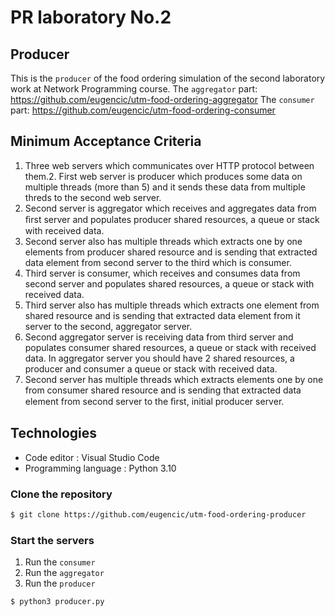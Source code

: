 # PR laboratory No.2

## Producer

This is the `producer` of the food ordering simulation of the second laboratory work at Network Programming course.
The `aggregator` part: https://github.com/eugencic/utm-food-ordering-aggregator
The `consumer` part: https://github.com/eugencic/utm-food-ordering-consumer

## Minimum Acceptance Criteria

1. Three web servers which communicates over HTTP protocol between them.2. First web server is producer which produces some data on multiple threads (more than 5) and it sends these data from multiple threds to the second web server.
3. Second server is aggregator which receives and aggregates data from ﬁrst server and populates producer shared resources, a queue or stack with received data.
4. Second server also has multiple threads which extracts one by one elements from producer shared resource and is
sending that extracted data element from second server to the third which is consumer.
5. Third server is consumer, which receives and consumes data from second server and populates shared resources, a queue
or stack with received data.
6. Third server also has multiple threads which extracts one element from shared resource and is sending that extracted data element from it server to the second, aggregator server.
7. Second aggregator server is receiving data from third server and populates consumer shared resources, a queue or stack with received data. In aggregator server you should have 2 shared resources, a producer and consumer a queue or stack with received data.
8. Second server has multiple threads which extracts elements one by one from consumer shared resource and is sending
that extracted data element from second server to the ﬁrst, initial producer server.

## Technologies

* Code editor : Visual Studio Code
* Programming language : Python 3.10

### Clone the repository
```bash
$ git clone https://github.com/eugencic/utm-food-ordering-producer
```

### Start the servers

1. Run the `consumer`
2. Run the `aggregator`
3. Run the `producer`
```bash
$ python3 producer.py
```